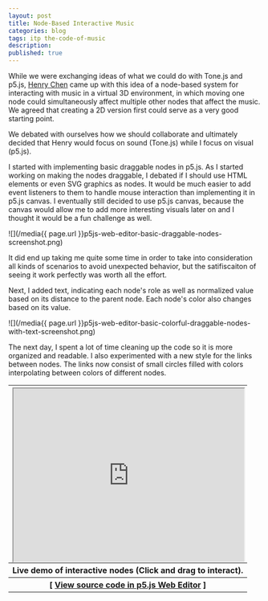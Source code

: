 ```yaml
---
layout: post
title: Node-Based Interactive Music
categories: blog
tags: itp the-code-of-music
description: 
published: true
---
```


While we were exchanging ideas of what we could do with Tone.js and p5.js, [Henry Chen](https://www.instagram.com/metadata_0/) came up with this idea of a node-based system for interacting with music in a virtual 3D environment, in which moving one node could simultaneously affect multiple other nodes that affect the music. We agreed that creating a 2D version first could serve as a very good starting point.

We debated with ourselves how we should collaborate and ultimately decided that Henry would focus on sound (Tone.js) while I focus on visual (p5.js).

I started with implementing basic draggable nodes in p5.js. As I started working on making the nodes draggable, I debated if I should use HTML elements or even SVG graphics as nodes. It would be much easier to add event listeners to them to handle mouse interaction than implementing it in p5.js canvas. I eventually still decided to use p5.js canvas, because the canvas would allow me to add more interesting visuals later on and I thought it would be a fun challenge as well.

![](/media{{ page.url }}p5js-web-editor-basic-draggable-nodes-screenshot.png)

It did end up taking me quite some time in order to take into consideration all kinds of scenarios to avoid unexpected behavior, but the satifiscaiton of seeing it work perfectly was worth all the effort.

Next, I added text, indicating each node's role as well as normalized value based on its distance to the parent node. Each node's color also changes based on its value.

![](/media{{ page.url }}p5js-web-editor-basic-colorful-draggable-nodes-with-text-screenshot.png)

The next day, I spent a lot of time cleaning up the code so it is more organized and readable. I also experimented with a new style for the links between nodes. The links now consist of small circles filled with colors interpolating between colors of different nodes.

<table style="width: 100%;">
  <thead><tr><th>
    <div style="width: 100%; padding-top: 75%; position: relative;">
      <iframe style="position: absolute; width: 100%; height: 100%; left: 0; top: 0;" src="https://editor.p5js.org/jackbdu/full/k9koNakbV"></iframe>
    </div>
  </th></tr></thead>
  <tbody>
  <tr><th>
  Live demo of interactive nodes (Click and drag to interact).
  </th></tr>
  <tr><th>
    [ <a href="https://editor.p5js.org/jackbdu/sketches/k9koNakbV">View source code in p5.js Web Editor</a> ]
  </th></tr>
  </tbody>
</table>

